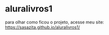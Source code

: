 # aluralivros1
para olhar como ficou o projeto, acesse meu site:
https://sasazita.github.io/aluralivros1/
